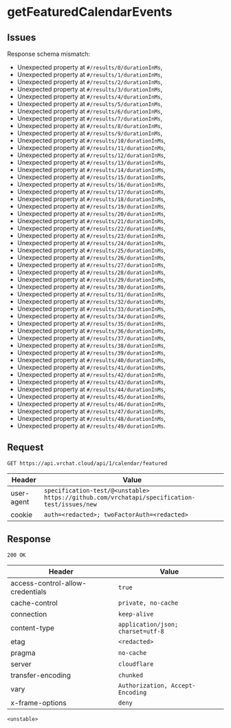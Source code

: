 # getFeaturedCalendarEvents

## Issues
Response schema mismatch:
* Unexpected property at ``#/results/0/durationInMs``,
* Unexpected property at ``#/results/1/durationInMs``,
* Unexpected property at ``#/results/2/durationInMs``,
* Unexpected property at ``#/results/3/durationInMs``,
* Unexpected property at ``#/results/4/durationInMs``,
* Unexpected property at ``#/results/5/durationInMs``,
* Unexpected property at ``#/results/6/durationInMs``,
* Unexpected property at ``#/results/7/durationInMs``,
* Unexpected property at ``#/results/8/durationInMs``,
* Unexpected property at ``#/results/9/durationInMs``,
* Unexpected property at ``#/results/10/durationInMs``,
* Unexpected property at ``#/results/11/durationInMs``,
* Unexpected property at ``#/results/12/durationInMs``,
* Unexpected property at ``#/results/13/durationInMs``,
* Unexpected property at ``#/results/14/durationInMs``,
* Unexpected property at ``#/results/15/durationInMs``,
* Unexpected property at ``#/results/16/durationInMs``,
* Unexpected property at ``#/results/17/durationInMs``,
* Unexpected property at ``#/results/18/durationInMs``,
* Unexpected property at ``#/results/19/durationInMs``,
* Unexpected property at ``#/results/20/durationInMs``,
* Unexpected property at ``#/results/21/durationInMs``,
* Unexpected property at ``#/results/22/durationInMs``,
* Unexpected property at ``#/results/23/durationInMs``,
* Unexpected property at ``#/results/24/durationInMs``,
* Unexpected property at ``#/results/25/durationInMs``,
* Unexpected property at ``#/results/26/durationInMs``,
* Unexpected property at ``#/results/27/durationInMs``,
* Unexpected property at ``#/results/28/durationInMs``,
* Unexpected property at ``#/results/29/durationInMs``,
* Unexpected property at ``#/results/30/durationInMs``,
* Unexpected property at ``#/results/31/durationInMs``,
* Unexpected property at ``#/results/32/durationInMs``,
* Unexpected property at ``#/results/33/durationInMs``,
* Unexpected property at ``#/results/34/durationInMs``,
* Unexpected property at ``#/results/35/durationInMs``,
* Unexpected property at ``#/results/36/durationInMs``,
* Unexpected property at ``#/results/37/durationInMs``,
* Unexpected property at ``#/results/38/durationInMs``,
* Unexpected property at ``#/results/39/durationInMs``,
* Unexpected property at ``#/results/40/durationInMs``,
* Unexpected property at ``#/results/41/durationInMs``,
* Unexpected property at ``#/results/42/durationInMs``,
* Unexpected property at ``#/results/43/durationInMs``,
* Unexpected property at ``#/results/44/durationInMs``,
* Unexpected property at ``#/results/45/durationInMs``,
* Unexpected property at ``#/results/46/durationInMs``,
* Unexpected property at ``#/results/47/durationInMs``,
* Unexpected property at ``#/results/48/durationInMs``,
* Unexpected property at ``#/results/49/durationInMs``.
## Request
`GET https://api.vrchat.cloud/api/1/calendar/featured`

| Header | Value |
| ------ | ----- |
| user-agent | `specification-test/@<unstable> https://github.com/vrchatapi/specification-test/issues/new` |
| cookie | `auth=<redacted>; twoFactorAuth=<redacted>` |


## Response
`200 OK`

| Header | Value |
| ------ | ----- |
| access-control-allow-credentials | `true` |
| cache-control | `private, no-cache` |
| connection | `keep-alive` |
| content-type | `application/json; charset=utf-8` |
| etag | `<redacted>` |
| pragma | `no-cache` |
| server | `cloudflare` |
| transfer-encoding | `chunked` |
| vary | `Authorization, Accept-Encoding` |
| x-frame-options | `deny` |

```jsonc
<unstable>
```
